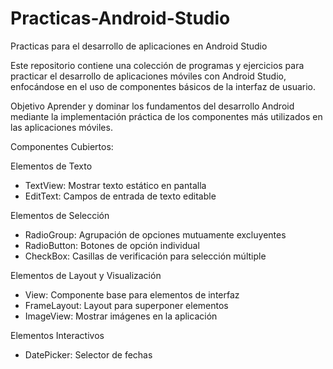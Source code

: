 # Practicas-Android-Studio
Practicas para el desarrollo de aplicaciones en Android Studio

Este repositorio contiene una colección de programas y ejercicios para practicar el desarrollo de aplicaciones móviles con Android Studio, enfocándose en el uso de componentes básicos de la interfaz de usuario.

Objetivo
Aprender y dominar los fundamentos del desarrollo Android mediante la implementación práctica de los componentes más utilizados en las aplicaciones móviles.

Componentes Cubiertos:

Elementos de Texto
  - TextView: Mostrar texto estático en pantalla
  - EditText: Campos de entrada de texto editable

Elementos de Selección
  - RadioGroup: Agrupación de opciones mutuamente excluyentes
  - RadioButton: Botones de opción individual
  - CheckBox: Casillas de verificación para selección múltiple

Elementos de Layout y Visualización
  - View: Componente base para elementos de interfaz
  - FrameLayout: Layout para superponer elementos
  - ImageView: Mostrar imágenes en la aplicación

Elementos Interactivos
  - DatePicker: Selector de fechas
